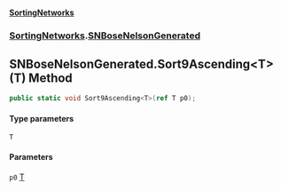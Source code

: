 #### [SortingNetworks](./index.md 'index')
### [SortingNetworks](./SortingNetworks.md 'SortingNetworks').[SNBoseNelsonGenerated](./SortingNetworks-SNBoseNelsonGenerated.md 'SortingNetworks.SNBoseNelsonGenerated')
## SNBoseNelsonGenerated.Sort9Ascending&lt;T&gt;(T) Method
```csharp
public static void Sort9Ascending<T>(ref T p0);
```
#### Type parameters
<a name='SortingNetworks-SNBoseNelsonGenerated-Sort9Ascending-T-(T)-T'></a>
`T`  
  
#### Parameters
<a name='SortingNetworks-SNBoseNelsonGenerated-Sort9Ascending-T-(T)-p0'></a>
`p0` [T](#SortingNetworks-SNBoseNelsonGenerated-Sort9Ascending-T-(T)-T 'SortingNetworks.SNBoseNelsonGenerated.Sort9Ascending&lt;T&gt;(T).T')  
  
